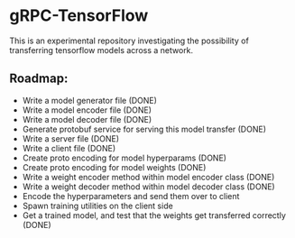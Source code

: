 # gRPC-TensorFlow
This is an experimental repository investigating the possibility of transferring tensorflow models across a network. 
## Roadmap:
- Write a model generator file (DONE)
- Write a model encoder file (DONE)
- Write a model decoder file (DONE)
- Generate protobuf service for serving this model transfer (DONE)
- Write a server file (DONE)
- Write a client file (DONE)
- Create proto encoding for model hyperparams (DONE)
- Create proto encoding for model weights (DONE)
- Write a weight encoder method within model encoder class (DONE)
- Write a weight decoder method within model decoder class (DONE)
- Encode the hyperparameters and send them over to client 
- Spawn training utilities on the client side
- Get a trained model, and test that the weights get transferred correctly (DONE)